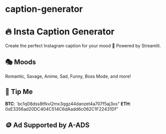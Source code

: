 # caption-generator


# 🔥 Insta Caption Generator

Create the perfect Instagram caption for your mood 💋 Powered by Streamlit.

## 🎭 Moods
Romantic, Savage, Anime, Sad, Funny, Boss Mode, and more!

## 💸 Tip Me
**BTC**: `bc1q08dss8tfkvl2mx3qgz44danzet4a707f5aj3xs" 
**ETH**: 0xE3356ad20DC404C514C6dAadd6c062C1F22431Df"


## 🪙 Ad Supported by A-ADS
